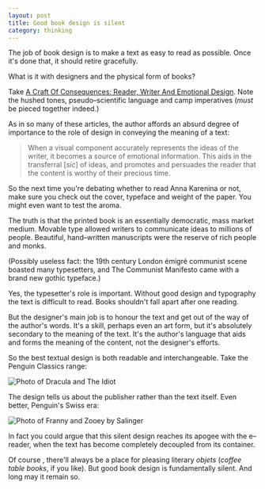 ```yaml
---
layout: post
title: Good book design is silent
category: thinking
---
```


The job of book design is to make a text as easy to read as possible. Once it's done that, it should retire gracefully.

What is it with designers and the physical form of books?

Take [A Craft Of Consequences: Reader, Writer And Emotional Design](http://designinformer.smashingmagazine.com/2012/02/08/the-journey-from-writer-to-reader/). Note the hushed tones, pseudo–scientific language and camp imperatives (_must_ be pieced together indeed.)

As in so many of these articles, the author affords an absurd degree of importance to the role of design in conveying the meaning of a text:


> When a visual component accurately represents the ideas of the writer, it becomes a source of emotional information. This aids in the transferral [_sic_] of ideas, and promotes and persuades the reader that the content is worthy of their precious time.


So the next time you're debating whether to read Anna Karenina or not, make sure you check out the cover, typeface and weight of the paper. You might even want to test the aroma.

The truth is that the printed book is an essentially democratic, mass market medium. Movable type allowed writers to communicate ideas to millions of people. Beautiful, hand–written manuscripts were the reserve of rich people and monks.

(Possibly useless fact: the 19th century London émigré communist scene boasted many typesetters, and The Communist Manifesto came with a brand new gothic typeface.)

Yes, the typesetter's role is important. Without good design and typography the text is difficult to read. Books shouldn't fall apart after one reading.

But the designer's main job is to honour the text and get out of the way of the author's words. It's a skill, perhaps even an art form, but it's absolutely secondary to the meaning of the text. It's the author's language that aids and forms the meaning of the content, not the designer's efforts.

So the best textual design is both readable and interchangeable. Take the Penguin Classics range:

![Photo of Dracula and The Idiot](http://leonpaternoster.com/wp-content/uploads/2012/02/victorian.jpg)

The design tells us about the publisher rather than the text itself. Even better, Penguin's Swiss era:

![Photo of Franny and Zooey by Salinger](http://leonpaternoster.com/wp-content/uploads/2012/02/salinger.jpg)

In fact you could argue that this silent design reaches its apogee with the e–reader, when the text has become completely decoupled from its container.

Of course , there'll always be a place for pleasing literary _objets_ (_coffee table books_, if you like). But good book design is fundamentally silent. And long may it remain so.
